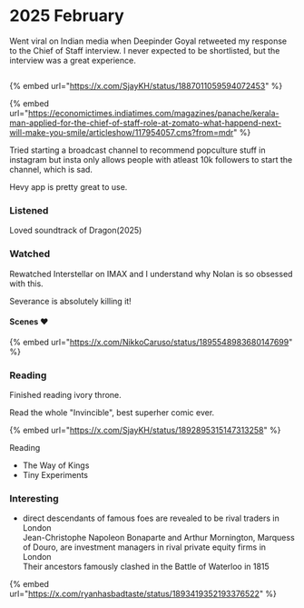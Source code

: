 # 2025 February

Went viral on Indian media when Deepinder Goyal retweeted my response to the Chief of Staff interview. I never expected to be shortlisted, but the interview was a great experience.&#x20;

<figure><img src="../../../.gitbook/assets/Screenshot 2025-02-11 at 11.01.18 AM.png" alt=""><figcaption></figcaption></figure>

{% embed url="https://x.com/SjayKH/status/1887011059594072453" %}

{% embed url="https://economictimes.indiatimes.com/magazines/panache/kerala-man-applied-for-the-chief-of-staff-role-at-zomato-what-happend-next-will-make-you-smile/articleshow/117954057.cms?from=mdr" %}

Tried starting a broadcast channel to recommend popculture stuff in instagram but insta only allows people with atleast 10k followers to start the channel, which is sad.&#x20;

Hevy app is pretty great to use.&#x20;

### Listened&#x20;

Loved soundtrack of Dragon(2025)&#x20;

### Watched

Rewatched Interstellar on IMAX and I understand why Nolan is so obsessed with this.&#x20;

Severance is absolutely killing it!&#x20;

#### Scenes ❤️

{% embed url="https://x.com/NikkoCaruso/status/1895548983680147699" %}

### Reading

Finished reading ivory throne.&#x20;

Read the whole "Invincible", best superher comic ever.&#x20;

{% embed url="https://x.com/SjayKH/status/1892895315147313258" %}

Reading&#x20;

* The Way of Kings&#x20;
* Tiny Experiments&#x20;

### Interesting

* direct descendants of famous foes are revealed to be rival traders in London\
  Jean-Christophe Napoleon Bonaparte and Arthur Mornington, Marquess of Douro, are investment managers in rival private equity firms in London\
  Their ancestors famously clashed in the Battle of Waterloo in 1815

{% embed url="https://x.com/ryanhasbadtaste/status/1893419352193376522" %}
